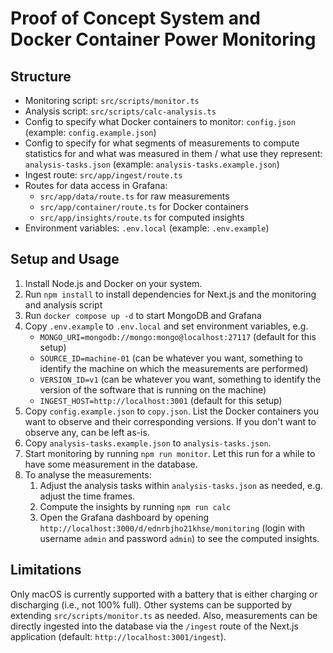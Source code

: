 
# Proof of Concept System and Docker Container Power Monitoring

## Structure

- Monitoring script: `src/scripts/monitor.ts`
- Analysis script: `src/scripts/calc-analysis.ts`
- Config to specify what Docker containers to monitor: `config.json` (example: `config.example.json`)
- Config to specify for what segments of measurements to compute statistics for and what was measured in them / what use they represent: `analysis-tasks.json` (example: `analysis-tasks.example.json`)
- Ingest route: `src/app/ingest/route.ts`
- Routes for data access in Grafana:
  - `src/app/data/route.ts` for raw measurements
  - `src/app/container/route.ts` for Docker containers
  - `src/app/insights/route.ts` for computed insights
- Environment variables: `.env.local` (example: `.env.example`)

## Setup and Usage

1. Install Node.js and Docker on your system.
2. Run `npm install` to install dependencies for Next.js and the monitoring and analysis script
3. Run `docker compose up -d` to start MongoDB and Grafana
4. Copy `.env.example` to `.env.local` and set environment variables, e.g.
   - `MONGO_URI=mongodb://mongo:mongo@localhost:27117` (default for this setup)
   - `SOURCE_ID=machine-01` (can be whatever you want, something to identify the machine on which the measurements are performed)
   - `VERSION_ID=v1` (can be whatever you want, something to identify the version of the software that is running on the machine)
   - `INGEST_HOST=http://localhost:3001` (default for this setup)
5. Copy `config.example.json` to `copy.json`. List the Docker containers you want to observe and their corresponding versions. If you don't want to observe any, can be left as-is.
6. Copy `analysis-tasks.example.json` to `analysis-tasks.json`.
7. Start monitoring by running `npm run monitor`. Let this run for a while to have some measurement in the database.
8. To analyse the measurements:
   1. Adjust the analysis tasks within `analysis-tasks.json` as needed, e.g. adjust the time frames.
   2. Compute the insights by running `npm run calc`
   3. Open the Grafana dashboard by opening `http://localhost:3000/d/ednrbjho21khse/monitoring` (login with username `admin` and password `admin`) to see the computed insights.


## Limitations

Only macOS is currently supported with a battery that is either charging or discharging (i.e., not 100% full).
Other systems can be supported by extending `src/scripts/monitor.ts` as needed.
Also, measurements can be directly ingested into the database via the `/ingest` route of the Next.js application (default: `http://localhost:3001/ingest`).
